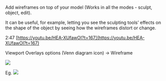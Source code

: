 Add wireframes on top of your model (Works in all the modes - sculpt, object, edit). 

It can be useful, for example, letting you see the sculpting tools’ effects on the shape of the object by seeing how the wireframes distort or change.

2:47
[https://youtu.be/HEA-XUfawOI?t=167](https://youtu.be/HEA-XUfawOI?t=167)

Viewport Overlays options (Venn diagram icon) ->  Wireframe

![](https://i.imgur.com/Ii3cNm1.png)


Eg.
![](https://i.imgur.com/ERNR54M.png)
